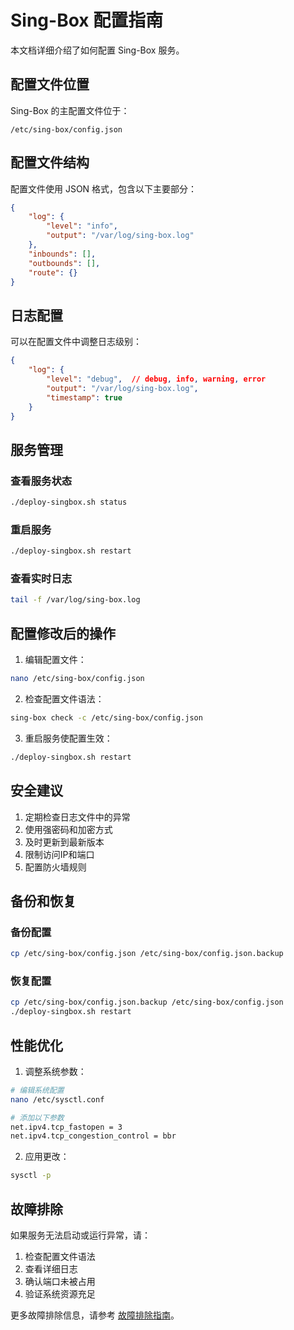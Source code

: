 # Sing-Box 配置指南

本文档详细介绍了如何配置 Sing-Box 服务。

## 配置文件位置

Sing-Box 的主配置文件位于：
```
/etc/sing-box/config.json
```

## 配置文件结构

配置文件使用 JSON 格式，包含以下主要部分：

```json
{
    "log": {
        "level": "info",
        "output": "/var/log/sing-box.log"
    },
    "inbounds": [],
    "outbounds": [],
    "route": {}
}
```

## 日志配置

可以在配置文件中调整日志级别：

```json
{
    "log": {
        "level": "debug",  // debug, info, warning, error
        "output": "/var/log/sing-box.log",
        "timestamp": true
    }
}
```

## 服务管理

### 查看服务状态
```bash
./deploy-singbox.sh status
```

### 重启服务
```bash
./deploy-singbox.sh restart
```

### 查看实时日志
```bash
tail -f /var/log/sing-box.log
```

## 配置修改后的操作

1. 编辑配置文件：
```bash
nano /etc/sing-box/config.json
```

2. 检查配置文件语法：
```bash
sing-box check -c /etc/sing-box/config.json
```

3. 重启服务使配置生效：
```bash
./deploy-singbox.sh restart
```

## 安全建议

1. 定期检查日志文件中的异常
2. 使用强密码和加密方式
3. 及时更新到最新版本
4. 限制访问IP和端口
5. 配置防火墙规则

## 备份和恢复

### 备份配置
```bash
cp /etc/sing-box/config.json /etc/sing-box/config.json.backup
```

### 恢复配置
```bash
cp /etc/sing-box/config.json.backup /etc/sing-box/config.json
./deploy-singbox.sh restart
```

## 性能优化

1. 调整系统参数：
```bash
# 编辑系统配置
nano /etc/sysctl.conf

# 添加以下参数
net.ipv4.tcp_fastopen = 3
net.ipv4.tcp_congestion_control = bbr
```

2. 应用更改：
```bash
sysctl -p
```

## 故障排除

如果服务无法启动或运行异常，请：

1. 检查配置文件语法
2. 查看详细日志
3. 确认端口未被占用
4. 验证系统资源充足

更多故障排除信息，请参考 [故障排除指南](troubleshooting.md)。 